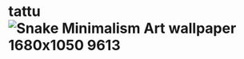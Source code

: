# tattu![Snake Minimalism Art wallpaper 1680x1050 9613](https://user-images.githubusercontent.com/132753056/237034847-de03030f-746f-4bf3-af26-2345cf7b3285.jpg)
